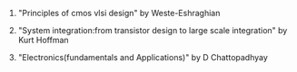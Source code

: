 1. "Principles of cmos vlsi design" by Weste-Eshraghian

2. "System integration:from transistor design to large scale integration" by Kurt Hoffman

3. "Electronics(fundamentals and Applications)" by D Chattopadhyay
